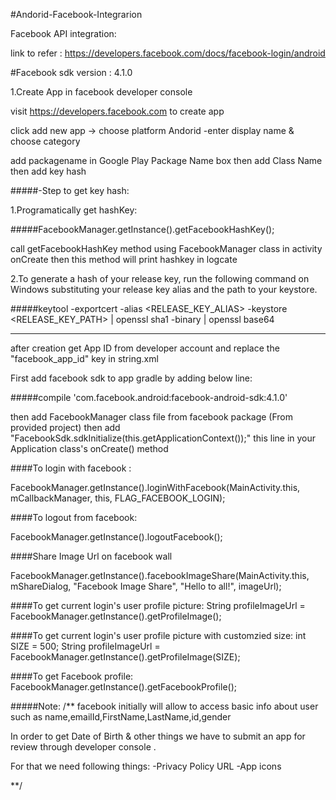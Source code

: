 #Andorid-Facebook-Integrarion

Facebook API integration:

link to refer : https://developers.facebook.com/docs/facebook-login/android

#Facebook sdk version : 4.1.0


1.Create App in facebook developer console

visit https://developers.facebook.com to create app 

click add new app -> choose platform Andorid -enter display name & choose category 

add packagename in Google Play Package Name box then add Class Name then add key hash

#####-Step to get key hash:

1.Programatically get hashKey:

#####FacebookManager.getInstance().getFacebookHashKey();

call getFacebookHashKey method using FacebookManager class in activity onCreate 
then this method will print hashkey in logcate 

2.To generate a hash of your release key, run the following command on Windows substituting your release key alias and the path to your keystore.

#####keytool -exportcert -alias <RELEASE_KEY_ALIAS> -keystore <RELEASE_KEY_PATH> | openssl sha1 -binary | openssl base64

------------------------------------------------------------------------------------------


after creation get App ID from developer account and replace the "facebook_app_id"  key in string.xml


First add facebook sdk to app gradle by adding below line:

#####compile 'com.facebook.android:facebook-android-sdk:4.1.0'

then add FacebookManager class file from facebook package (From provided project)
then add "FacebookSdk.sdkInitialize(this.getApplicationContext());"  this line in your Application class's onCreate() method

####To login with facebook :

FacebookManager.getInstance().loginWithFacebook(MainActivity.this, mCallbackManager, this, FLAG_FACEBOOK_LOGIN);

####To logout from facebook:

FacebookManager.getInstance().logoutFacebook();

####Share Image Url on facebook wall

FacebookManager.getInstance().facebookImageShare(MainActivity.this, mShareDialog, "Facebook Image Share", "Hello to all!", imageUrl);

####To get current login's user profile picture:
String profileImageUrl = FacebookManager.getInstance().getProfileImage();

####To get current login's user profile picture with customzied size:
int SIZE = 500;
String profileImageUrl = FacebookManager.getInstance().getProfileImage(SIZE);

####To get Facebook profile:
FacebookManager.getInstance().getFacebookProfile();



#####Note:
/** facebook initially will allow to access basic info about user such as name,emailId,FirstName,LastName,id,gender

In order to get Date of Birth & other things we have to submit an app for review through developer console .

For that we need following things:
-Privacy Policy URL
-App icons 

**/


